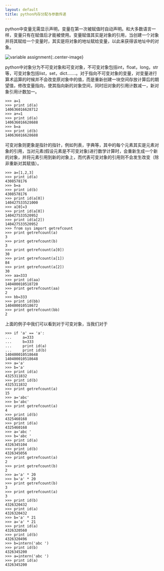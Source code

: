 ```yaml
---
layout: default
title: python内存分配与参数传递
---
```

   python中变量无需显示声明，变量在第一次被赋值时自动声明。和大多数语言一样，变量只有在赋值后才能被使用。变量赋值其实是对象的引用，当创建一个对象并将其赋给一个变量时，其实是将对象的地址赋给变量，以此来获得该地址中的对象。<br>

   ![variable assignment](/img/python_variable.jpg){:.center-image} 

   python中对象分为不可变对象和可变对象，不可变对象包括int，float，long，str等，可变对象包括list，set，dict.......。对于指向不可变对象的变量，对变量进行算术运算的时候并不会改变原对象中的值，而是重新创建一块空间存放计算后的期望值，修改变量指向，使其指向新的对象空间，同时旧对象的引用计数减一，新对象引用计数加一。
```
>>> a=1
>>> print id(a)
140636016628712
>>> a+=1
>>> print id(a)
140636016628688
>>> b=a
>>> print id(b)
140636016628688
```
   可变对象则更象是指针的指针，例如列表，字典等，其中的每个元素其实是元素对象的引用，当对元素(假设元素是不可变对象)进行数学计算时，会重新生成一个新的对象，并将元素引用到新的对象上，而代表可变对象的引用则不会发生改变（除非重新对其赋值）。
```
>>> a=[1,2,3]
>>> print id(a)
4308578176
>>> b=a
>>> print id(b)
4308578176
>>> print id(a[0])
140427533521000
>>> a[0]=3
>>> print id(a[0])
140427533520952
>>> print id(a[2])
140427533520952
>>> from sys import getrefcount
>>> print getrefcount(a)
3
>>> print getrefcount(b)
3
>>> print getrefcount(a[0])
30
>>> print getrefcount(a[1])
84
>>> print getrefcount(a[2])
30
>>> aa=333
>>> print id(aa)
140400010518720
>>> print getrefcount(aa)
2
>>> bb=333
>>> print id(bb)
140400010518672
>>> print getrefcount(bb)
2
```
   上面的例子中我们可以看到对于可变对象，当我们对于

```
>>> if 'a' == 'a':
...     a=333
...     b=333
...     print id(a)
...     print id(b)
140400010518648
140400010518648
>>> a='a'
>>> b='a'
>>> print id(a)
4325311832
>>> print id(b)
4325311832
>>> print getrefcount(a)
15
>>> a='abc'
>>> b='abc'
>>> print getrefcount(a)
4
>>> print id(b)
4325460168
>>> print id(a)
4325460168
>>> a='abc '
>>> b='abc '
>>> print id(a)
4326345104
>>> print id(b)
4326345056
>>> print getrefcount(a)
2
>>> print getrefcount(b)
2
>>> a='a' * 20
>>> b='a' * 20
>>> print getrefcount(b)
3
>>> print getrefcount(a)
3
>>> print id(b)
4326320432
>>> print id(a)
4326320432
>>> b='a' * 21
>>> a='a' * 21
>>> print id(a)
4326320560
>>> print id(b)
4326320496
>>> b=intern('abc ')
>>> print id(b)
4326345200
>>> a=intern('abc ')
>>> print id(a)
4326345200
```

